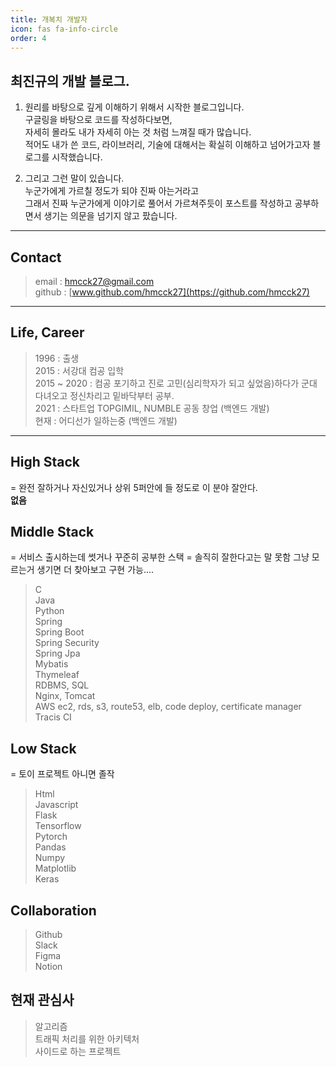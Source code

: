 ```yaml
---
title: 개복치 개발자
icon: fas fa-info-circle
order: 4
---
```


## 최진규의 개발 블로그.

1. 원리를 바탕으로 깊게 이해하기 위해서 시작한 블로그입니다.  
    구글링을 바탕으로 코드를 작성하다보면,  
    자세히 몰라도 내가 자세히 아는 것 처럼 느껴질 때가 많습니다.  
    적어도 내가 쓴 코드, 라이브러리, 기술에 대해서는 확실히 이해하고 넘어가고자 블로그를 시작했습니다.  

2. 그리고 그런 말이 있습니다.  
    누군가에게 가르칠 정도가 되야 진짜 아는거라고  
    그래서 진짜 누군가에게 이야기로 풀어서 가르쳐주듯이 포스트를 작성하고 공부하면서 생기는 의문을 넘기지 않고 팠습니다.  
 
---

## Contact
> email : hmcck27@gmail.com  
> github : [www.github.com/hmcck27](https://github.com/hmcck27)  


---

## Life, Career
>1996 : 출생  
>2015 : 서강대 컴공 입학  
>2015 ~ 2020 : 컴공 포기하고 진로 고민(심리학자가 되고 싶었음)하다가 군대 다녀오고 정신차리고 밑바닥부터 공부.  
>2021 : 스타트업 TOPGIMIL, NUMBLE 공동 창업 (백엔드 개발)  
>현재 :  어디선가 일하는중 (백엔드 개발)  

---

## High Stack
= 완전 잘하거나 자신있거나 상위 5퍼안에 들 정도로 이 분야 잘안다.   
**없음**

## Middle Stack 
= 서비스 출시하는데 썻거나 꾸준히 공부한 스택 = 솔직히 잘한다고는 말 못함 그냥 모르는거 생기면 더 찾아보고 구현 가능....
> C  
> Java  
> Python  
> Spring  
> Spring Boot  
> Spring Security  
> Spring Jpa  
> Mybatis  
> Thymeleaf  
> RDBMS, SQL  
> Nginx, Tomcat  
> AWS ec2, rds, s3, route53, elb, code deploy, certificate manager   
> Tracis CI

## Low Stack 
= 토이 프로젝트 아니면 졸작
> Html    
> Javascript  
> Flask  
> Tensorflow  
> Pytorch  
> Pandas  
> Numpy  
> Matplotlib  
> Keras  

## Collaboration
> Github  
> Slack  
> Figma  
> Notion   

## 현재 관심사  
> 알고리즘  
> 트래픽 처리를 위한 아키텍처  
> 사이드로 하는 프로젝트  

